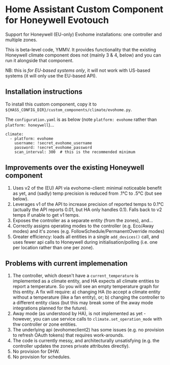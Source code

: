 # Home Assistant Custom Component for Honeywell Evotouch

Support for Honeywell (EU-only) Evohome installations: one controller and multiple zones.

This is beta-level code, YMMV.  It provides functionality that the existing Honeywell climate component does not (mainly 3 & 4, below) and you can run it alongside that component.

NB: this is _for EU-based systems only_, it will not work with US-based systems (it will only use the EU-based API).

## Installation instructions

To install this custom component, copy it to `${HASS_CONFIG_DIR}/custom_components/climate/evohome.py`.

The `configuration.yaml` is as below (note `platform: evohome` rather than `platform: honeywell`)...
```
climate:
  - platform: evohome
    username: !secret_evohome_username
    password: !secret_evohome_password
    scan_interval: 300  # this is the recommended minimum
```

## Improvements over the existing Honeywell component

1. Uses v2 of the (EU) API via evohome-client: minimal noticeable benefit as yet, and (sadly) temp precision is reduced from .1°C to .5°C (but see below).
2. Leverages v1 of the API to increase precision of reported temps to 0.1°C (actually the API reports 0.01, but HA only handles 0.1).  Falls back to v2 temps if unable to get v1 temps. 
3. Exposes the controller as a separate entity (from the zones), and...
4. Correctly assigns operating modes to the controller (e.g. Eco/Away modes) and it's zones (e.g. FollowSchedule/PermanentOverride modes)
5. Greater efficiency: loads all entities in a single `add_devices()` call, and uses fewer api calls to Honeywell during initialisation/polling (i.e. one per location rather than one per zone).

## Problems with current implemenation

1. The controller, which doesn't have a `current_temperature` is implemented as a climate entity, and HA expects all climate entities to report a temperature.  So you will see an empty temperature graph for this entity.  A fix will require: a) changing HA (to accept a climate entity without a temperature (like a fan entity), or; b) changing the controller to a different entity class (but this may break some of the away mode integrations planned for the future).
2. Away mode (as understood by HA), is not implemented as yet - however, you can use service calls to `climate.set_operation_mode` with thw controller or zone entities.
3. The underlying api (evohomeclient2) has some issues (e.g. no provision to refresh OAuth tokens) that requires work-arounds.
4. The code is currently messy, and architecturally unsatisfying (e.g. the controller updates the zones private attributes directly).
5. No provision for DHW.
6. No provision for schedules.
